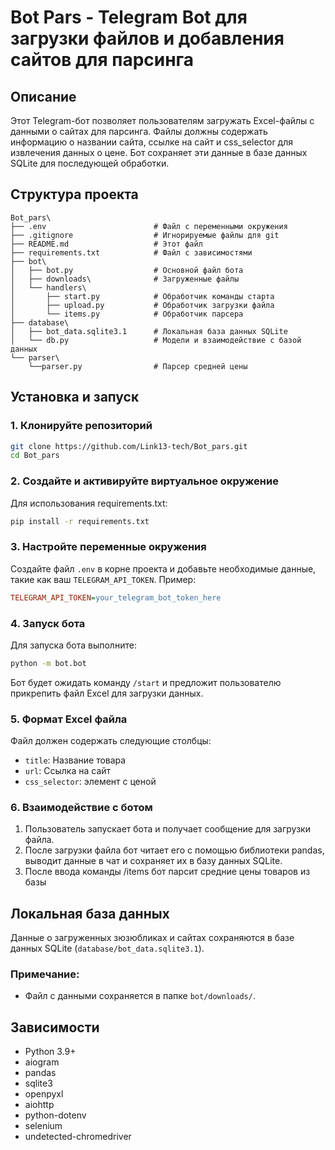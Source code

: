 
# Bot Pars - Telegram Bot для загрузки файлов и добавления сайтов для парсинга

## Описание
Этот Telegram-бот позволяет пользователям загружать Excel-файлы с данными о сайтах для парсинга. Файлы должны содержать информацию о названии сайта, ссылке на сайт и css_selector для извлечения данных о цене. Бот сохраняет эти данные в базе данных SQLite для последующей обработки.

## Структура проекта
```
Bot_pars\
├── .env                        # Файл с переменными окружения
├── .gitignore                  # Игнорируемые файлы для git
├── README.md                   # Этот файл
├── requirements.txt            # Файл с зависимостями
├── bot\
│   ├── bot.py                  # Основной файл бота
│   ├── downloads\              # Загруженные файлы
│   └── handlers\
│       ├── start.py            # Обработчик команды старта
│       ├── upload.py           # Обработчик загрузки файла
│       └── items.py            # Обработчик парсера
├── database\
│   ├── bot_data.sqlite3.1      # Локальная база данных SQLite
│   └── db.py                   # Модели и взаимодействие с базой данных
└── parser\
    └──parser.py                # Парсер средней цены
```

## Установка и запуск

### 1. Клонируйте репозиторий
```bash
git clone https://github.com/Link13-tech/Bot_pars.git
cd Bot_pars
```

### 2. Создайте и активируйте виртуальное окружение

Для использования requirements.txt:
```bash
pip install -r requirements.txt
```

### 3. Настройте переменные окружения
Создайте файл `.env` в корне проекта и добавьте необходимые данные, такие как ваш `TELEGRAM_API_TOKEN`. Пример:
```ini
TELEGRAM_API_TOKEN=your_telegram_bot_token_here
```

### 4. Запуск бота
Для запуска бота выполните:
```bash
python -m bot.bot

```

Бот будет ожидать команду `/start` и предложит пользователю прикрепить файл Excel для загрузки данных.

### 5. Формат Excel файла
Файл должен содержать следующие столбцы:
- `title`: Название товара
- `url`: Ссылка на сайт
- `css_selector`: элемент с ценой


### 6. Взаимодействие с ботом
1. Пользователь запускает бота и получает сообщение для загрузки файла.
2. После загрузки файла бот читает его с помощью библиотеки pandas, выводит данные в чат и сохраняет их в базу данных SQLite.
3. После ввода команды /items бот парсит средние цены товаров из базы

## Локальная база данных
Данные о загруженных зюзюбликах и сайтах сохраняются в базе данных SQLite (`database/bot_data.sqlite3.1`).

### Примечание:
- Файл с данными сохраняется в папке `bot/downloads/`.

## Зависимости
- Python 3.9+
- aiogram
- pandas
- sqlite3
- openpyxl
- aiohttp
- python-dotenv
- selenium
- undetected-chromedriver